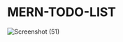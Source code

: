 # MERN-TODO-LIST
![Screenshot (51)](https://github.com/sampath-code04/MERN-TODO-LIST/assets/83934231/d3369580-3054-4641-9ee6-2755ab09e956)
